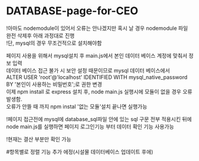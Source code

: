 # DATABASE-page-for-CEO

!아마도 nodemodule이 있어서 오류는 안나겠지만 혹시 날 경우 nodemodule 파일 완전 삭제후 아래 과정대로 진행  
!단, mysql의 경우 무조건적으로 설치해야함

페이지 사용을 위해서 mysql설치 후 main.js에서 본인 데이터 베이스 계정에 맞춰서 정보 입력  
데이터 베이스 접근 불가 시 보안 설정 때문이므로 mysql 데이터 베이스에서  
ALTER USER 'root'@'localhost' IDENTIFIED WITH mysql_native_password BY '본인이 사용하는 비밀번호';로 권한 변경  
이제 npm install 로 express 설치 후, node main.js 실행시에 모듈이 없을 경우 오류 발생함.  
오류가 안뜰 때 까지 npm instal '없는 모듈'설치 끝나면 실행가능  

!페이지 접근전에 mysql에 database_sql파일 안에 있는 sql 구문 전부 적용시킨 뒤에 node main.js를 실행하면 페이지 로그인기능 부터  데이터 확인 기능 사용가능  

!현재는 결산 부분만 확인 가능  

#항목별로 정렬 기능 추가 에정(시설물 데이터베이스 업데이트 후에)  
